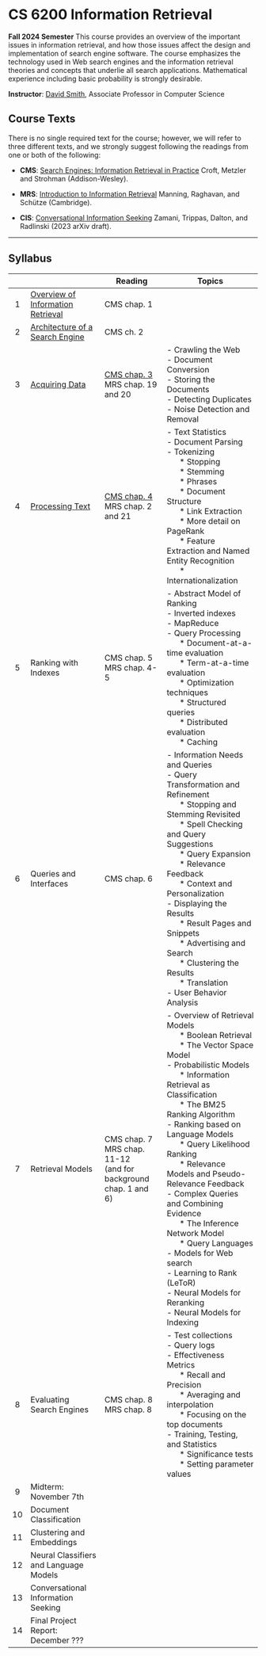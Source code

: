 # CS 6200 Information Retrieval

**Fall 2024 Semester**
This course provides an overview of the important issues in information retrieval, and how those issues affect the design and implementation of search engine software. The course emphasizes the technology used in Web search engines and the information retrieval theories and concepts that underlie all search applications. Mathematical experience including basic probability is strongly desirable.

**Instructor**: [David Smith](http://www.ccs.neu.edu/home/dasmith), Associate Professor in Computer Science

## Course Texts

There is no single required text for the course; however, we will refer to three different texts, and we strongly suggest following the readings from one or both of the following:

- **CMS**: [Search Engines: Information Retrieval in Practice](http://www.search-engines-book.com/) Croft, Metzler and Strohman (Addison-Wesley).

- **MRS**: [Introduction to Information Retrieval](http://nlp.stanford.edu/IR-book/) Manning, Raghavan, and Schütze (Cambridge).

- **CIS**: [Conversational Information Seeking](https://arxiv.org/abs/2201.08808) Zamani, Trippas, Dalton, and Radlinski (2023 arXiv draft).

---

## Syllabus

|    	|   	|   Reading	|   Topics	|
|:--:	|---	|---	|---	|
|  1 	|   [Overview of Information Retrieval](/CS-6200-Information-Retrieval/Lectures/cs6200-f24-1.pdf)	|   CMS chap. 1	|   	|
|  2 	|   [Architecture of a Search Engine](/CS-6200-Information-Retrieval/Lectures/cs6200-f24-2.pdf)	|   CMS ch. 2	|   	|
|  3 	|   [Acquiring Data](/CS-6200-Information-Retrieval/Lectures/cs6200-f24-3.pdf)	|   [CMS chap. 3](/CS-6200-Information-Retrieval/Texts/CMS-Ch-3.pdf)<br>MRS chap. 19 and 20	|   - Crawling the Web<br /> - Document Conversion<br /> - Storing the Documents<br /> - Detecting Duplicates<br /> - Noise Detection and Removal	|
|  4 	|   [Processing Text](/CS-6200-Information-Retrieval/Lectures/cs6200-f24-4.pdf)	|   [CMS chap. 4](CS-6200-Information-Retrieval/Texts/CMS-Ch-4.pdf)<br> MRS chap. 2 and 21	|   - Text Statistics<br />- Document Parsing<br />- Tokenizing<br />&nbsp;&nbsp;&nbsp;&nbsp;&nbsp;&nbsp;* Stopping<br />&nbsp;&nbsp;&nbsp;&nbsp;&nbsp;&nbsp;* Stemming<br />&nbsp;&nbsp;&nbsp;&nbsp;&nbsp;&nbsp;* Phrases<br />&nbsp;&nbsp;&nbsp;&nbsp;&nbsp;&nbsp;* Document Structure<br />&nbsp;&nbsp;&nbsp;&nbsp;&nbsp;&nbsp;* Link Extraction<br />&nbsp;&nbsp;&nbsp;&nbsp;&nbsp;&nbsp;* More detail on PageRank<br />&nbsp;&nbsp;&nbsp;&nbsp;&nbsp;&nbsp;* Feature Extraction and Named Entity Recognition<br />&nbsp;&nbsp;&nbsp;&nbsp;&nbsp;&nbsp;* Internationalization	|
|  5 	|   Ranking with Indexes	|   CMS chap. 5<br />MRS chap. 4-5	|   - Abstract Model of Ranking<br />- Inverted indexes<br />- MapReduce<br />- Query Processing<br />&nbsp;&nbsp;&nbsp;&nbsp;&nbsp;&nbsp;* Document-at-a-time evaluation<br />&nbsp;&nbsp;&nbsp;&nbsp;&nbsp;&nbsp;* Term-at-a-time evaluation<br />&nbsp;&nbsp;&nbsp;&nbsp;&nbsp;&nbsp;* Optimization techniques<br />&nbsp;&nbsp;&nbsp;&nbsp;&nbsp;&nbsp;* Structured queries<br />&nbsp;&nbsp;&nbsp;&nbsp;&nbsp;&nbsp;* Distributed evaluation<br />&nbsp;&nbsp;&nbsp;&nbsp;&nbsp;&nbsp;* Caching	|
|  6 	|   Queries and Interfaces	|   CMS chap. 6	|      - Information Needs and Queries<br />- Query Transformation and Refinement<br />&nbsp;&nbsp;&nbsp;&nbsp;&nbsp;&nbsp;* Stopping and Stemming Revisited<br />&nbsp;&nbsp;&nbsp;&nbsp;&nbsp;&nbsp;* Spell Checking and Query Suggestions<br />&nbsp;&nbsp;&nbsp;&nbsp;&nbsp;&nbsp;* Query Expansion<br />&nbsp;&nbsp;&nbsp;&nbsp;&nbsp;&nbsp;* Relevance Feedback<br />&nbsp;&nbsp;&nbsp;&nbsp;&nbsp;&nbsp;* Context and Personalization<br />- Displaying the Results<br />&nbsp;&nbsp;&nbsp;&nbsp;&nbsp;&nbsp;* Result Pages and Snippets<br />&nbsp;&nbsp;&nbsp;&nbsp;&nbsp;&nbsp;* Advertising and Search<br />&nbsp;&nbsp;&nbsp;&nbsp;&nbsp;&nbsp;* Clustering the Results<br />&nbsp;&nbsp;&nbsp;&nbsp;&nbsp;&nbsp;* Translation<br/>- User Behavior Analysis	|
|  7 	|   Retrieval Models	|   CMS chap. 7<br />MRS chap. 11-12<br />(and for background chap. 1 and 6)	|   - Overview of Retrieval Models<br />&nbsp;&nbsp;&nbsp;&nbsp;&nbsp;&nbsp;* Boolean Retrieval<br />&nbsp;&nbsp;&nbsp;&nbsp;&nbsp;&nbsp;* The Vector Space Model<br />- Probabilistic Models<br />&nbsp;&nbsp;&nbsp;&nbsp;&nbsp;&nbsp;* Information Retrieval as Classification<br />&nbsp;&nbsp;&nbsp;&nbsp;&nbsp;&nbsp;* The BM25 Ranking Algorithm<br />- Ranking based on Language Models<br />&nbsp;&nbsp;&nbsp;&nbsp;&nbsp;&nbsp;* Query Likelihood Ranking<br />&nbsp;&nbsp;&nbsp;&nbsp;&nbsp;&nbsp;* Relevance Models and Pseudo-Relevance Feedback<br />- Complex Queries and Combining Evidence<br />&nbsp;&nbsp;&nbsp;&nbsp;&nbsp;&nbsp;* The Inference Network Model<br />&nbsp;&nbsp;&nbsp;&nbsp;&nbsp;&nbsp;* Query Languages<br />- Models for Web search<br />- Learning to Rank (LeToR)<br />- Neural Models for Reranking<br />- Neural Models for Indexing	|
|  8 	|   Evaluating Search Engines	|   CMS chap. 8<br />MRS chap. 8	|       - Test collections<br />- Query logs<br />- Effectiveness Metrics<br />&nbsp;&nbsp;&nbsp;&nbsp;&nbsp;&nbsp;* Recall and Precision<br />&nbsp;&nbsp;&nbsp;&nbsp;&nbsp;&nbsp;* Averaging and interpolation<br />&nbsp;&nbsp;&nbsp;&nbsp;&nbsp;&nbsp;* Focusing on the top documents<br />- Training, Testing, and Statistics<br />&nbsp;&nbsp;&nbsp;&nbsp;&nbsp;&nbsp;* Significance tests<br />&nbsp;&nbsp;&nbsp;&nbsp;&nbsp;&nbsp;* Setting parameter values	|
|  9 	|   Midterm: November 7th	|   	|   	|
| 10 	|   Document Classification	|   	|   	|
| 11 	|   Clustering and Embeddings	|   	|   	|
| 12 	|   Neural Classifiers and Language Models	|   	|   	|
| 13 	|   Conversational Information Seeking	|   	|   	|
| 14 	|   Final Project Report: December ???	|   	|   	|
